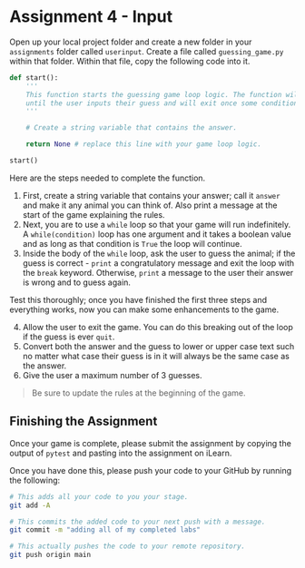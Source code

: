 # Assignment 4 - Input

Open up your local project folder and create a new folder in your `assignments` folder called `userinput`. Create a file called `guessing_game.py` within that folder. Within that file, copy the following code into it.

```py
def start():
    '''
    This function starts the guessing game loop logic. The function will poll and wait
    until the user inputs their guess and will exit once some conditions are met.
    '''

    # Create a string variable that contains the answer.

    return None # replace this line with your game loop logic.

start()
```

Here are the steps needed to complete the function.

1. First, create a string variable that contains your answer; call it `answer` and make it any animal you can think of. Also print a message at the start of the game explaining the rules.
2. Next, you are to use a `while` loop so that your game will run indefinitely. A `while(condition)` loop has one argument and it takes a boolean value and as long as that condition is `True` the loop will continue.
3. Inside the body of the `while` loop, ask the user to guess the animal; if the guess is correct - `print` a congratulatory message and exit the loop with the `break` keyword. Otherwise, `print` a message to the user their answer is wrong and to guess again.

Test this thoroughly; once you have finished the first three steps and everything works, now you can make some enhancements to the game.

4. Allow the user to exit the game. You can do this breaking out of the loop if the guess is ever `quit`.
5. Convert both the answer and the guess to lower or upper case text such no matter what case their guess is in it will always be the same case as the answer.
6. Give the user a maximum number of 3 guesses.

> Be sure to update the rules at the beginning of the game.

## Finishing the Assignment

Once your game is complete, please submit the assignment by copying the output of `pytest` and pasting into the assignment on iLearn.

Once you have done this, please push your code to your GitHub by running the following:

```bash
# This adds all your code to you your stage.
git add -A

# This commits the added code to your next push with a message.
git commit -m "adding all of my completed labs"

# This actually pushes the code to your remote repository.
git push origin main
```

